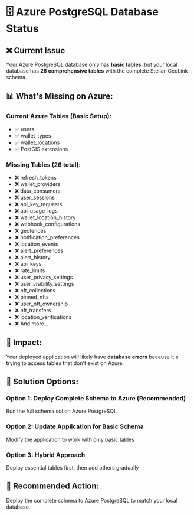 # 🗄️ Azure PostgreSQL Database Status

## ❌ **Current Issue**
Your Azure PostgreSQL database only has **basic tables**, but your local database has **26 comprehensive tables** with the complete Stellar-GeoLink schema.

## 📊 **What's Missing on Azure:**

### **Current Azure Tables (Basic Setup):**
- ✅ users
- ✅ wallet_types  
- ✅ wallet_locations
- ✅ PostGIS extensions

### **Missing Tables (26 total):**
- ❌ refresh_tokens
- ❌ wallet_providers
- ❌ data_consumers
- ❌ user_sessions
- ❌ api_key_requests
- ❌ api_usage_logs
- ❌ wallet_location_history
- ❌ webhook_configurations
- ❌ geofences
- ❌ notification_preferences
- ❌ location_events
- ❌ alert_preferences
- ❌ alert_history
- ❌ api_keys
- ❌ rate_limits
- ❌ user_privacy_settings
- ❌ user_visibility_settings
- ❌ nft_collections
- ❌ pinned_nfts
- ❌ user_nft_ownership
- ❌ nft_transfers
- ❌ location_verifications
- ❌ And more...

## 🚨 **Impact:**
Your deployed application will likely have **database errors** because it's trying to access tables that don't exist on Azure.

## 🔧 **Solution Options:**

### **Option 1: Deploy Complete Schema to Azure (Recommended)**
Run the full schema.sql on Azure PostgreSQL

### **Option 2: Update Application for Basic Schema**
Modify the application to work with only basic tables

### **Option 3: Hybrid Approach**
Deploy essential tables first, then add others gradually

## 🎯 **Recommended Action:**
Deploy the complete schema to Azure PostgreSQL to match your local database.
